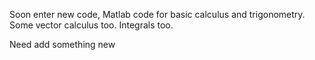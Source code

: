Soon enter new code, Matlab code for basic calculus and trigonometry. Some vector calculus too. Integrals too.

Need add something new
